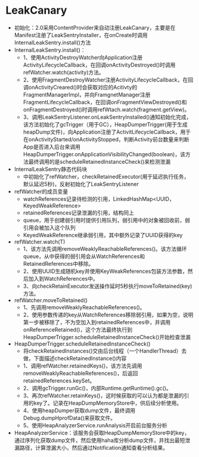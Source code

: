 # LeakCanary
- 初始化：2.0采用ContentProvider来自动注册LeakCanary，主要是在Manifest注册了LeakSentryInstaller，在onCreate时调用InternalLeakSentry.install()方法
- InternalLeakSentry.install()：
    - 1、使用ActivityDestroyWatcher向Application注册ActivityLifecycleCallback，在回调onActivityDestroyed()时调用refWatcher.watch(activity)方法。
    - 2、使用FragmentDestroyWatcher注册ActivityLifecycleCallback，在回调onActivityCreared()时会获取对应的Acitivty的FragmentManagerImpl，并向FramgnetManager注册FragmentLifecycleCallback，在回调onFragmentViewDestroyed()和onFragmentDestroyed()时调用refWtach.watch(fragment.getView)。
    - 3、调用LeakSentryListener.onLeakSentryInstalled()通知初始化完成，该方法初始化了gcTrigger（用于GC），HeapDumperTrigger(用于生成heapDump文件)，向Application注册了ActivitLifecycleCallback，用于在onActivityStarted/onActivityStopped，判断Activity前台数量来判断App是否进入后台来调用HeapDumperTrigger.onApplicationVisibilityChanged(boolean)，该方法最终调用的是scheduleRetainedInstanceCheck()来检测泄漏
- InternalLeakSentry静态代码块
    - 中初始化了refWatcher，checkRetainedExecutor(用于延迟执行任务，默认延迟5秒)，反射初始化了LeakSentryListener
- refWatcher的成员变量
    - watchReferences记录待检测的引用，LinkedHashMap<UUID，KeyedWeakReference>
    - retainedReferences记录泄漏的引用，结构同上
    - queue，用于创建弱引用时提供引用队列，弱引用中的对象被回收前，弱引用会被加入这个队列
    - KeyedWeakReference继承弱引用，其中额外记录了UUID获得的key
- refWatcher.watch(T)
    - 1、该方法先调用removeWeaklyReachableReferences()。该方法循环queue，从中获得的弱引用会从WatchReferences和RetainedReferences中移除。
    - 2、使用UUID生成随机key并使用KeyWeakReferences包装方法参数，然后加入到WatchReferences中。
    - 3、向checkRetainExecutor发送操作延时5秒执行moveToRetained(key)方法。
- refWatcher.moveToRetained()
    - 1、先调用removeWeaklyReachableReferences()。
    - 2、使用参数传递的key从WatchReferences移除弱引用，如果为空，说明第一步被移除了，不为空加入到retainedReferences中，并调用onReferenceRetained()，这个方法最终执行到HeapDumperTrigger.scheduleRetainedInstanceCheck()开始检查泄漏
- HeapDumperTrigger.scheduleRetainedInstanceCheck()
    - 将checkRetainedInstances()交由后台线程（一个HandlerThread）去做，下面描述checkRetainedInstance()内容
    - 1、调用refWatcher.retainedKeys()，该方法先调用removeWeaklyReachableReferences()，后返回retainedReferences.keySet。
    - 2、调用gcTrigger.runGc()，内部Runtime.getRuntime().gc()。
    - 3、再次refWatcher.retainKeys()，这时候获取的可以认为都是泄漏的引用的key了。记录在HeapDumpMemoryStore中，供后续分析使用。
    - 4、使用heapDumper获取dump文件，最终调用Debug.dumpHprofData()来获取文件。
    - 5、使用HeapAnalyzerService.runAnalysis开启前台服务分析
- HeapAnalyzerService：该服务会获取HeapDumpMemoryStore中的key，通过序列化获取dump文件，然后使用haha库分析dump文件，并找出最短泄漏路径，计算泄漏大小，然后通过Notification通知查看分析结果。